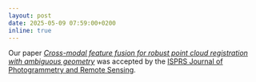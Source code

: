 ```yaml
---
layout: post
date: 2025-05-09 07:59:00+0200
inline: true
---
```


Our paper [*Cross-modal feature fusion for robust point cloud registration with ambiguous geometry*](https://arxiv.org/abs/2505.13088v1) was accepted by the [ISPRS Journal of Photogrammetry and Remote Sensing](https://www.sciencedirect.com/journal/isprs-journal-of-photogrammetry-and-remote-sensing).